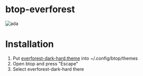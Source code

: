 # btop-everforest
![ada](https://user-images.githubusercontent.com/94642304/148573527-6e7259c6-eefa-4472-8071-beb9dec71742.png)
# Installation
1. Put [everforest-dark-hard.theme](https://github.com/iambeingtracked/btop-everforest/blob/main/everforest-dark-hard.theme) into ~/.config/btop/themes
2. Open btop and press "Escape"
3. Select everforest-dark-hard there
